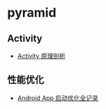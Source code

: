 # pyramid



## Activity

* [Activity 原理剖析]([https://wanglejun.github.io/2019/10/24/的二三事](https://wanglejun.github.io/2019/10/24/%E7%9A%84%E4%BA%8C%E4%B8%89%E4%BA%8B))

## 性能优化

* [Android App 启动优化全记录](https://www.androidperformance.com/2019/11/18/Android-App-Lunch-Optimize/)

  